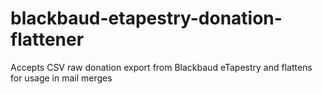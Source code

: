 # blackbaud-etapestry-donation-flattener
Accepts CSV raw donation export from Blackbaud eTapestry and flattens for usage in mail merges
